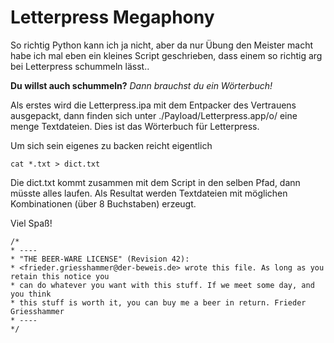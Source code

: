 Letterpress Megaphony
=====================

So richtig Python kann ich ja nicht, aber da nur Übung den Meister macht habe ich mal eben ein kleines Script geschrieben, dass einem so richtig arg bei Letterpress schummeln lässt..

**Du willst auch schummeln?**
*Dann brauchst du ein Wörterbuch!*

Als erstes wird die Letterpress.ipa mit dem Entpacker des Vertrauens ausgepackt, dann finden sich unter ./Payload/Letterpress.app/o/ eine menge Textdateien. Dies ist das Wörterbuch für Letterpress.

Um sich sein eigenes zu backen reicht eigentlich

`cat *.txt > dict.txt`

Die dict.txt kommt zusammen mit dem Script in den selben Pfad, dann müsste alles laufen.
Als Resultat werden Textdateien mit möglichen Kombinationen (über 8 Buchstaben) erzeugt.


Viel Spaß!
	
	/*
	* ----
	* "THE BEER-WARE LICENSE" (Revision 42):
	* <frieder.griesshammer@der-beweis.de> wrote this file. As long as you retain this notice you
	* can do whatever you want with this stuff. If we meet some day, and you think
	* this stuff is worth it, you can buy me a beer in return. Frieder Griesshammer
	* ----
	*/

